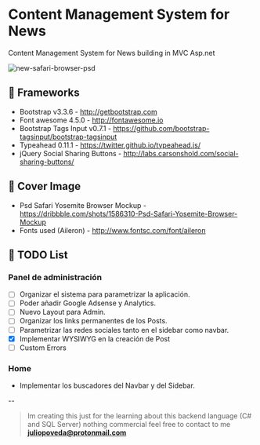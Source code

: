 # Content Management System for News
Content Management System for News building in MVC Asp.net

![new-safari-browser-psd](https://cloud.githubusercontent.com/assets/1715022/11454785/19f0ee9e-9609-11e5-8d33-75201a658278.png)

## 👾 Frameworks
- Bootstrap v3.3.6 - http://getbootstrap.com
- Font awesome 4.5.0 - http://fontawesome.io
- Bootstrap Tags Input v0.7.1 - https://github.com/bootstrap-tagsinput/bootstrap-tagsinput
- Typeahead 0.11.1 - https://twitter.github.io/typeahead.js/
- jQuery Social Sharing Buttons - http://labs.carsonshold.com/social-sharing-buttons/

## 🍪 Cover Image
- Psd Safari Yosemite Browser Mockup - https://dribbble.com/shots/1586310-Psd-Safari-Yosemite-Browser-Mockup
- Fonts used (Aileron) - http://www.fontsc.com/font/aileron

## 🏁 TODO List

### Panel de administración
- [ ] Organizar el sistema para parametrizar la aplicación.
- [ ] Poder añadir Google Adsense y Analytics.
- [ ] Nuevo Layout para Admin.
- [ ] Organizar los links permanentes de los Posts.
- [ ] Parametrizar las redes sociales tanto en el sidebar como navbar.
- [X] Implementar WYSIWYG en la creación de Post
- [ ] Custom Errors

### Home
- Implementar los buscadores del Navbar y del Sidebar.


--
> Im creating this just for the learning about this backend language (C# and SQL Server) nothing commercial feel free to contact to me  **juliopoveda@protonmail.com**
